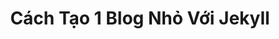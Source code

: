 ---
layout: post
title: Cách Tạo 1 Blog Nhỏ Với Jekyll
description: cách tạo 1 trang web tĩnh bằng Jekyll 1 cách chi tiết, dễ hiểu nhất.
tags: Caodem, Jekyll
permalink: /con-cac/
---